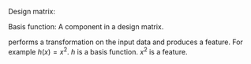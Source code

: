 
Design matrix:

Basis function:
A component in a design matrix.

performs a transformation on the input data and produces a feature. For example $h(x) = x^2$. $h$ is a basis function. $x^{2}$ is a feature.